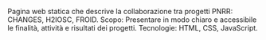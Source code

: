 Pagina web statica che descrive la collaborazione tra progetti PNRR: CHANGES, H2IOSC, FROID. Scopo: Presentare in modo chiaro e accessibile le finalità, attività e risultati dei progetti. Tecnologie: HTML, CSS, JavaScript.

